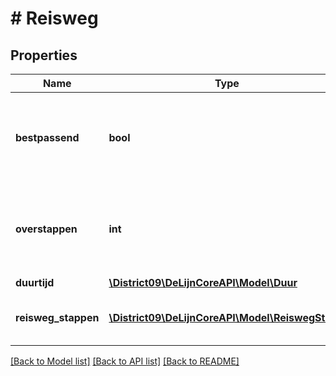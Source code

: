 # # Reisweg

## Properties

Name | Type | Description | Notes
------------ | ------------- | ------------- | -------------
**bestpassend** | **bool** | geeft aan of de reisweg het best beantwoordt aan het gevraagde routeplan | [optional]
**overstappen** | **int** | geeft het aantal overstappen van deze reisweg gebaseerd op de reiswegstappen | [optional]
**duurtijd** | [**\District09\DeLijnCoreAPI\Model\Duur**](Duur.md) |  | [optional]
**reisweg_stappen** | [**\District09\DeLijnCoreAPI\Model\ReiswegStap[]**](ReiswegStap.md) | lijst van reiswegstappen van een reisweg | [optional]

[[Back to Model list]](../../README.md#models) [[Back to API list]](../../README.md#endpoints) [[Back to README]](../../README.md)

